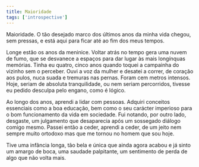 ```yaml
---
title: Maioridade
tags: ['introspective']
---
```


Maioridade. O tão desejado marco dos últimos anos da minha vida chegou, sem pressas, e está aqui para ficar até ao fim dos meus tempos.

Longe estão os anos da meninice. Voltar atrás no tempo gera uma nuvem de fumo, que se desvanece a espaços para dar lugar às mais longínquas memórias. Tinha eu quatro, cinco anos quando toquei a campainha do vizinho sem o perceber. Ouvi a voz da mulher e desatei a correr, de coração aos pulos, nuca suada e tremuras nas pernas. Foram cem metros intensos. Hoje, seriam de absoluta tranquilidade, ou nem seriam percorridos, tivesse eu pedido desculpa pelo engano, como é lógico.

Ao longo dos anos, aprendi a lidar com pessoas. Adquiri conceitos essenciais como a boa educação, bem como o seu carácter imperioso para o bom funcionamento da vida em sociedade. Fui notando, por outro lado, desgaste, um julgamento que desaparecia após um sossegado diálogo comigo mesmo. Passei então a ceder, aprendi a ceder, de um jeito nem sempre muito ortodoxo mas que me tornou no homem que sou hoje.

Tive uma infância longa, tão bela e única que ainda agora acabou e já sinto um amargo de boca, uma saudade palpitante, um sentimento de perda de algo que não volta mais.
